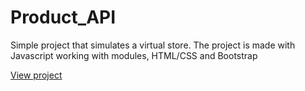 # Product_API

Simple project that simulates a virtual store. The project is made with Javascript working with modules, HTML/CSS and Bootstrap

[View project](https://superb-tarsier-b38f00.netlify.app/src/pages/electronics.html)
